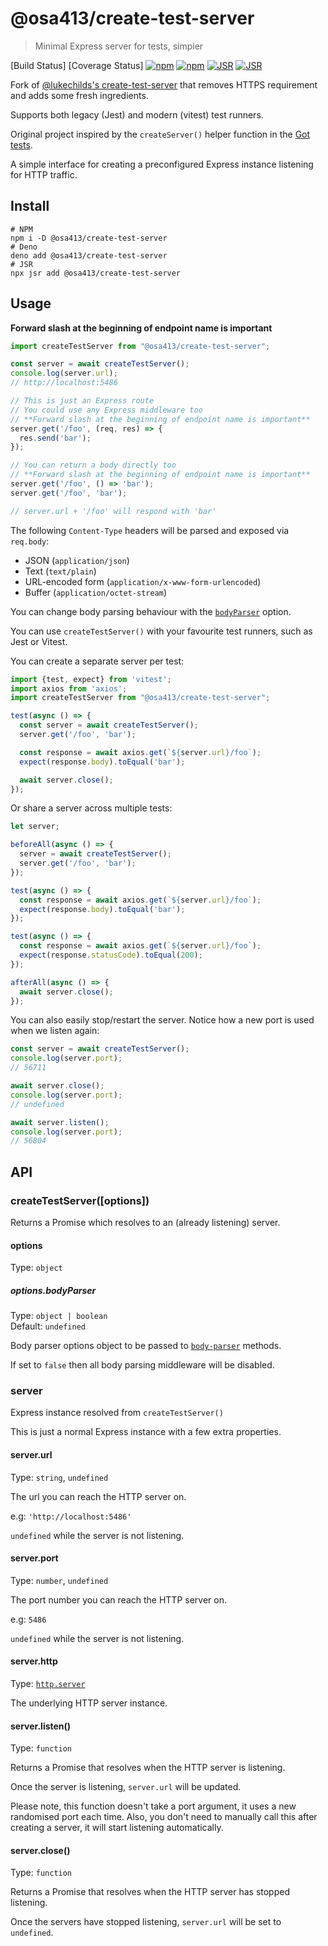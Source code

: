 # @osa413/create-test-server

> Minimal Express server for tests, simpler

[Build Status]
[Coverage Status]
[![npm](https://img.shields.io/npm/dm/%40osa413/create-test-server.svg)](https://www.npmjs.com/package/@osa413/create-test-server)
[![npm](https://img.shields.io/npm/v/%40osa413/create-test-server.svg)](https://www.npmjs.com/package/@osa413/create-test-server)
[![JSR](https://jsr.io/badges/@osa413/create-test-server)](https://jsr.io/@osa413/create-test-server)
[![JSR](https://jsr.io/badges/@osa413/create-test-server/score)](https://jsr.io/@osa413/create-test-server)

Fork of [@lukechilds's create-test-server](https://github.com/lukechilds/create-test-server) that removes HTTPS requirement and adds some fresh ingredients.

Supports both legacy (Jest) and modern (vitest) test runners.

Original project inspired by the `createServer()` helper function in the [Got tests](https://github.com/sindresorhus/got/blob/1f1b6ffb6da13f483ef7f6bd92dd33f022e7de47/test/helpers/server.js).

A simple interface for creating a preconfigured Express instance listening for HTTP traffic.

## Install

```shell
# NPM
npm i -D @osa413/create-test-server
# Deno
deno add @osa413/create-test-server
# JSR
npx jsr add @osa413/create-test-server
```

## Usage

**Forward slash at the beginning of endpoint name is important**

```js
import createTestServer from "@osa413/create-test-server";

const server = await createTestServer();
console.log(server.url);
// http://localhost:5486

// This is just an Express route
// You could use any Express middleware too
// **Forward slash at the beginning of endpoint name is important**
server.get('/foo', (req, res) => {
  res.send('bar');
});

// You can return a body directly too
// **Forward slash at the beginning of endpoint name is important**
server.get('/foo', () => 'bar');
server.get('/foo', 'bar');

// server.url + '/foo' will respond with 'bar'
```

The following `Content-Type` headers will be parsed and exposed via `req.body`:

- JSON (`application/json`)
- Text (`text/plain`)
- URL-encoded form (`application/x-www-form-urlencoded`)
- Buffer (`application/octet-stream`)

You can change body parsing behaviour with the [`bodyParser`](#optionsbodyparser) option.

You can use `createTestServer()` with your favourite test runners, such as Jest or Vitest.

You can create a separate server per test:

```js
import {test, expect} from 'vitest';
import axios from 'axios';
import createTestServer from "@osa413/create-test-server";

test(async () => {
  const server = await createTestServer();
  server.get('/foo', 'bar');

  const response = await axios.get(`${server.url}/foo`);
  expect(response.body).toEqual('bar');

  await server.close();
});
```

Or share a server across multiple tests:

```js
let server;

beforeAll(async () => {
  server = await createTestServer();
  server.get('/foo', 'bar');
});

test(async () => {
  const response = await axios.get(`${server.url}/foo`);
  expect(response.body).toEqual('bar');
});

test(async () => {
  const response = await axios.get(`${server.url}/foo`);
  expect(response.statusCode).toEqual(200);
});

afterAll(async () => {
  await server.close();
});
```

You can also easily stop/restart the server. Notice how a new port is used when we listen again:

```js
const server = await createTestServer();
console.log(server.port);
// 56711

await server.close();
console.log(server.port);
// undefined

await server.listen();
console.log(server.port);
// 56804
```

## API

### createTestServer([options])

Returns a Promise which resolves to an (already listening) server.

#### options

Type: `object`

##### options.bodyParser

Type: `object | boolean`<br>
Default: `undefined`

Body parser options object to be passed to [`body-parser`](https://github.com/expressjs/body-parser) methods.

If set to `false` then all body parsing middleware will be disabled.

### server

Express instance resolved from `createTestServer()`

This is just a normal Express instance with a few extra properties.

#### server.url

Type: `string`, `undefined`

The url you can reach the HTTP server on.

e.g: `'http://localhost:5486'`

`undefined` while the server is not listening.

#### server.port

Type: `number`, `undefined`

The port number you can reach the HTTP server on.

e.g: `5486`

`undefined` while the server is not listening.

#### server.http

Type: [`http.server`](https://nodejs.org/api/http.html#http_class_http_server)

The underlying HTTP server instance.

#### server.listen()

Type: `function`

Returns a Promise that resolves when the HTTP server is listening.

Once the server is listening, `server.url` will be updated.

Please note, this function doesn't take a port argument, it uses a new randomised port each time. Also, you don't need to manually call this after creating a server, it will start listening automatically.

#### server.close()

Type: `function`

Returns a Promise that resolves  when the HTTP server has stopped listening.

Once the servers have stopped listening, `server.url` will be set to `undefined`.
